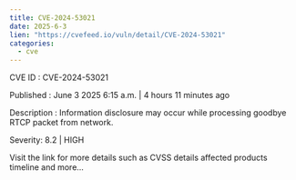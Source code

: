 ```yaml
---
title: CVE-2024-53021
date: 2025-6-3
lien: "https://cvefeed.io/vuln/detail/CVE-2024-53021"
categories:
  - cve
---
```


CVE ID : CVE-2024-53021

Published :  June 3
2025
6:15 a.m. | 4 hours
11 minutes ago

Description : Information disclosure may occur while processing goodbye RTCP packet from network.

Severity: 8.2 | HIGH

Visit the link for more details
such as CVSS details
affected products
timeline
and more...
